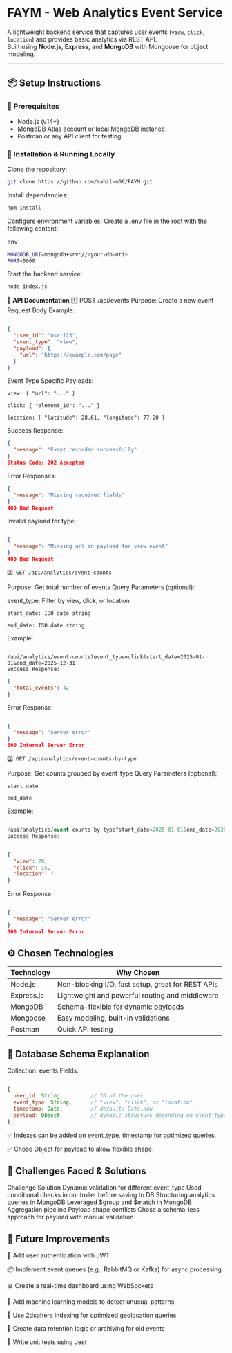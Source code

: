 # FAYM - Web Analytics Event Service

A lightweight backend service that captures user events (`view`, `click`, `location`) and provides basic analytics via REST API.  
Built using **Node.js**, **Express**, and **MongoDB** with Mongoose for object modeling.

---

## 📦 Setup Instructions

### 🔧 Prerequisites
- Node.js (v14+)
- MongoDB Atlas account or local MongoDB instance
- Postman or any API client for testing

### 🚀 Installation & Running Locally

Clone the repository:
   ```bash
   git clone https://github.com/sahil-n06/FAYM.git
  ```
Install dependencies:
```bash
npm install
```

Configure environment variables:
Create a .env file in the root with the following content:

env
```bash
MONGODB_URI=mongodb+srv://<your-db-uri>
PORT=5000
```
Start the backend service:
```bash
node index.js
```
**🔌 API Documentation**
1️⃣ POST /api/events
Purpose: Create a new event
Request Body Example:

```json

{
  "user_id": "user123",
  "event_type": "view",
  "payload": {
    "url": "https://example.com/page"
  }
}
```
Event Type Specific Payloads:

```
view: { "url": "..." }

click: { "element_id": "..." }

location: { "latitude": 28.61, "longitude": 77.20 }
```
Success Response:
```json
{
  "message": "Event recorded successfully"
}
Status Code: 202 Accepted
```
Error Responses:
```json
{
  "message": "Missing required fields"
}
400 Bad Request
```

Invalid payload for type:

```json

{
  "message": "Missing url in payload for view event"
}
400 Bad Request
```
```
2️⃣ GET /api/analytics/event-counts

```

Purpose: Get total number of events
Query Parameters (optional):

event_type: Filter by view, click, or location
```
start_date: ISO date string

end_date: ISO date string
```
Example:

```arduino

/api/analytics/event-counts?event_type=click&start_date=2025-01-01&end_date=2025-12-31
Success Response:
```
```json
{
  "total_events": 42
}
```
Error Response:

```json

{
  "message": "Server error"
}
500 Internal Server Error
```
```
3️⃣ GET /api/analytics/event-counts-by-type
```
Purpose: Get counts grouped by event_type
Query Parameters (optional):
```
start_date

end_date
```
Example:

```csharp

/api/analytics/event-counts-by-type?start_date=2025-01-01&end_date=2025-12-31
Success Response:
```
```json

{
  "view": 20,
  "click": 15,
  "location": 7
}
```
Error Response:

```json

{
  "message": "Server error"
}
500 Internal Server Error
```
## ⚙️ Chosen Technologies

| Technology | Why Chosen                                  |
|------------|--------------------------------------------|
| Node.js    | Non-blocking I/O, fast setup, great for REST APIs |
| Express.js | Lightweight and powerful routing and middleware  |
| MongoDB    | Schema-flexible for dynamic payloads       |
| Mongoose   | Easy modeling, built-in validations         |
| Postman    | Quick API testing                           |

## 🧬 Database Schema Explanation
Collection: events
Fields:

```js

{
  user_id: String,         // ID of the user
  event_type: String,      // "view", "click", or "location"
  timestamp: Date,         // default: Date.now
  payload: Object          // dynamic structure depending on event_type
}
```
✅ Indexes can be added on event_type, timestamp for optimized queries.

✅ Chose Object for payload to allow flexible shape.

## 🚧 Challenges Faced & Solutions
Challenge	Solution
Dynamic validation for different event_type	Used conditional checks in controller before saving to DB
Structuring analytics queries in MongoDB	Leveraged $group and $match in MongoDB Aggregation pipeline
Payload shape conflicts	Chose a schema-less approach for payload with manual validation

## 🌱 Future Improvements
🔐 Add user authentication with JWT

📦 Implement event queues (e.g., RabbitMQ or Kafka) for async processing

📊 Create a real-time dashboard using WebSockets

🧠 Add machine learning models to detect unusual patterns

📍 Use 2dsphere indexing for optimized geolocation queries

🧹 Create data retention logic or archiving for old events

🧪 Write unit tests using Jest
